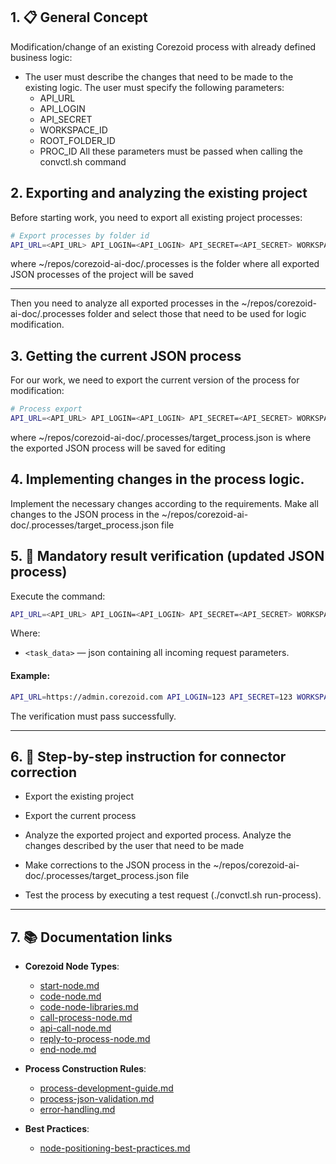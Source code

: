 ## 1. 📋 General Concept

Modification/change of an existing Corezoid process with already defined business logic:

- The user must describe the changes that need to be made to the existing logic.
  The user must specify the following parameters:
  - API_URL
  - API_LOGIN
  - API_SECRET
  - WORKSPACE_ID
  - ROOT_FOLDER_ID
  - PROC_ID
    All these parameters must be passed when calling the convctl.sh command

## 2. Exporting and analyzing the existing project

Before starting work, you need to export all existing project processes:

```bash
# Export processes by folder id
API_URL=<API_URL> API_LOGIN=<API_LOGIN> API_SECRET=<API_SECRET> WORKSPACE_ID=<WORKSPACE_ID> ./convctl.sh fetch-folder <ROOT_FOLDER_ID> ~/repos/corezoid-ai-doc/.processes
```
where ~/repos/corezoid-ai-doc/.processes is the folder where all exported JSON processes of the project will be saved

---

Then you need to analyze all exported processes in the ~/repos/corezoid-ai-doc/.processes folder and select those that need to be used for logic modification.


## 3. Getting the current JSON process

For our work, we need to export the current version of the process for modification:

```bash
# Process export
API_URL=<API_URL> API_LOGIN=<API_LOGIN> API_SECRET=<API_SECRET> WORKSPACE_ID=<WORKSPACE_ID> ./convctl.sh fetch-process <PROC_ID> ~/repos/corezoid-ai-doc/.processes/target_process.json
```
where ~/repos/corezoid-ai-doc/.processes/target_process.json is where the exported JSON process will be saved for editing

## 4. Implementing changes in the process logic.
Implement the necessary changes according to the requirements.
Make all changes to the JSON process in the ~/repos/corezoid-ai-doc/.processes/target_process.json file


## 5. 🧪 Mandatory result verification (updated JSON process)

Execute the command:

```bash
API_URL=<API_URL> API_LOGIN=<API_LOGIN> API_SECRET=<API_SECRET> WORKSPACE_ID=<WORKSPACE_ID> ./convctl.sh run-process <PROC_ID> ~/repos/corezoid-ai-doc/.processes/target_process.json <task_data>
```

Where:

- `<task_data>` — json containing all incoming request parameters.

#### Example:

```bash
API_URL=https://admin.corezoid.com API_LOGIN=123 API_SECRET=123 WORKSPACE_ID=123 ./convctl.sh run-process 123 ~/repos/corezoid-ai-doc/.processes/target_process.json '{"key1":"val1"}'

```

The verification must pass successfully.

---

## 6. 🔧 Step-by-step instruction for connector correction

- Export the existing project

- Export the current process

- Analyze the exported project and exported process. Analyze the changes described by the user that need to be made

- Make corrections to the JSON process in the ~/repos/corezoid-ai-doc/.processes/target_process.json file

- Test the process by executing a test request (./convctl.sh run-process).

---


## 7. 📚 Documentation links

- **Corezoid Node Types**:
  - [start-node.md](./src/nodes/start-node.md)
  - [code-node.md](./src/nodes/code-node.md)
  - [code-node-libraries.md](./src/nodes/code-node-libraries.md)
  - [call-process-node.md](./src/nodes/call-process-node.md)
  - [api-call-node.md](./src/nodes/api-call-node.md)
  - [reply-to-process-node.md](./src/nodes/reply-to-process-node.md)
  - [end-node.md](./src/nodes/end-node.md)

- **Process Construction Rules**:
  - [process-development-guide.md](./src/process/process-development-guide.md)
  - [process-json-validation.md](./src/process/process-json-validation.md)
  - [error-handling.md](./src/process/error-handling.md)

- **Best Practices**:
  - [node-positioning-best-practices.md](./src/process/node-positioning-best-practices.md)
